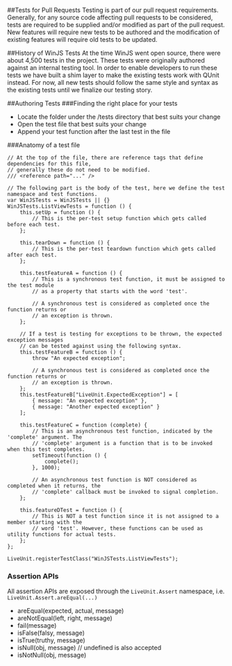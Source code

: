 ##Tests for Pull Requests
Testing is part of our pull request requirements. Generally, for any source code affecting pull requests to be considered, tests are required to be supplied and/or modified as part of the pull request. New features will require new tests to be authored and the modification of existing features will require old tests to be updated.

##History of WinJS Tests
At the time WinJS went open source, there were about 4,500 tests in the project. These tests were originally authored against an internal testing tool. In order to enable developers to run these tests we have built a shim layer to make the existing tests work with QUnit instead. For now, all new tests should follow the same style and syntax as the existing tests until we finalize our testing story.

##Authoring Tests
###Finding the right place for your tests
* Locate the folder under the /tests directory that best suits your change
* Open the test file that best suits your change
* Append your test function after the last test in the file

###Anatomy of a test file
```
// At the top of the file, there are reference tags that define dependencies for this file,
// generally these do not need to be modified.
/// <reference path="..." />

// The following part is the body of the test, here we define the test namespace and test functions.
var WinJSTests = WinJSTests || {}
WinJSTests.ListViewTests = function () {
    this.setUp = function () {
        // This is the per-test setup function which gets called before each test.
    };

    this.tearDown = function () {
        // This is the per-test teardown function which gets called after each test.
    };

    this.testFeatureA = function () {
        // This is a synchronous test function, it must be assigned to the test module
        // as a property that starts with the word 'test'.

        // A synchronous test is considered as completed once the function returns or
        // an exception is thrown.
    };

    // If a test is testing for exceptions to be thrown, the expected exception messages
    // can be tested against using the following syntax.
    this.testFeatureB = function () {
        throw "An expected exception";

        // A synchronous test is considered as completed once the function returns or
        // an exception is thrown.
    };
    this.testFeatureB["LiveUnit.ExpectedException"] = [
        { message: "An expected exception" },
        { message: "Another expected exception" }
    ];

    this.testFeatureC = function (complete) {
        // This is an asynchronous test function, indicated by the 'complete' argument. The
        // 'complete' argument is a function that is to be invoked when this test completes.
        setTimeout(function () {
            complete();
        }, 1000);

        // An asynchronous test function is NOT considered as completed when it returns, the
        // 'complete' callback must be invoked to signal completion.
    };

    this.featureDTest = function () {
        // This is NOT a test function since it is not assigned to a member starting with the
        // word 'test'. However, these functions can be used as utility functions for actual tests.
    };
};

LiveUnit.registerTestClass("WinJSTests.ListViewTests");
```
### Assertion APIs
All assertion APIs are exposed through the `LiveUnit.Assert` namespace, i.e. `LiveUnit.Assert.areEqual(...)`
* areEqual(expected, actual, message)
* areNotEqual(left, right, message)
* fail(message)
* isFalse(falsy, message)
* isTrue(truthy, message)
* isNull(obj, message) // undefined is also accepted
* isNotNull(obj, message)